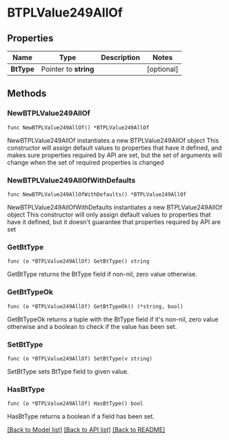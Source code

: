 # BTPLValue249AllOf

## Properties

Name | Type | Description | Notes
------------ | ------------- | ------------- | -------------
**BtType** | Pointer to **string** |  | [optional] 

## Methods

### NewBTPLValue249AllOf

`func NewBTPLValue249AllOf() *BTPLValue249AllOf`

NewBTPLValue249AllOf instantiates a new BTPLValue249AllOf object
This constructor will assign default values to properties that have it defined,
and makes sure properties required by API are set, but the set of arguments
will change when the set of required properties is changed

### NewBTPLValue249AllOfWithDefaults

`func NewBTPLValue249AllOfWithDefaults() *BTPLValue249AllOf`

NewBTPLValue249AllOfWithDefaults instantiates a new BTPLValue249AllOf object
This constructor will only assign default values to properties that have it defined,
but it doesn't guarantee that properties required by API are set

### GetBtType

`func (o *BTPLValue249AllOf) GetBtType() string`

GetBtType returns the BtType field if non-nil, zero value otherwise.

### GetBtTypeOk

`func (o *BTPLValue249AllOf) GetBtTypeOk() (*string, bool)`

GetBtTypeOk returns a tuple with the BtType field if it's non-nil, zero value otherwise
and a boolean to check if the value has been set.

### SetBtType

`func (o *BTPLValue249AllOf) SetBtType(v string)`

SetBtType sets BtType field to given value.

### HasBtType

`func (o *BTPLValue249AllOf) HasBtType() bool`

HasBtType returns a boolean if a field has been set.


[[Back to Model list]](../README.md#documentation-for-models) [[Back to API list]](../README.md#documentation-for-api-endpoints) [[Back to README]](../README.md)


